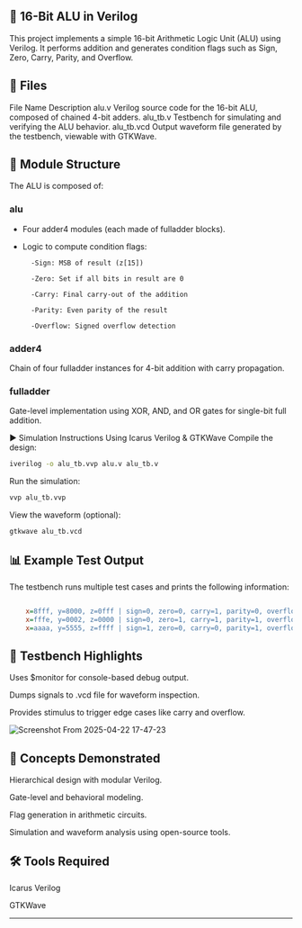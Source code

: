 ## 🔢 16-Bit ALU in Verilog
This project implements a simple 16-bit Arithmetic Logic Unit (ALU) using Verilog. It performs addition and generates condition flags such as Sign, Zero, Carry, Parity, and Overflow.

## 📁 Files

File Name	Description
alu.v	Verilog source code for the 16-bit ALU, composed of chained 4-bit adders.
alu_tb.v	Testbench for simulating and verifying the ALU behavior.
alu_tb.vcd	Output waveform file generated by the testbench, viewable with GTKWave.

## 🧠 Module Structure

The ALU is composed of:
### alu
- Four adder4 modules (each made of fulladder blocks).

- Logic to compute condition flags:

        -Sign: MSB of result (z[15])

        -Zero: Set if all bits in result are 0

        -Carry: Final carry-out of the addition

        -Parity: Even parity of the result

        -Overflow: Signed overflow detection

### adder4
Chain of four fulladder instances for 4-bit addition with carry propagation.

### fulladder
Gate-level implementation using XOR, AND, and OR gates for single-bit full addition.

▶️ Simulation Instructions
Using Icarus Verilog & GTKWave
Compile the design:

```bash
iverilog -o alu_tb.vvp alu.v alu_tb.v
```

Run the simulation:

```bash
vvp alu_tb.vvp
```

View the waveform (optional):

```bash
gtkwave alu_tb.vcd
```

## 📊 Example Test Output
The testbench runs multiple test cases and prints the following information:

```ini

    x=8fff, y=8000, z=0fff | sign=0, zero=0, carry=1, parity=0, overflow=1
    x=fffe, y=0002, z=0000 | sign=0, zero=1, carry=1, parity=1, overflow=0
    x=aaaa, y=5555, z=ffff | sign=1, zero=0, carry=0, parity=1, overflow=0
```

## 🧪 Testbench Highlights
Uses $monitor for console-based debug output.

Dumps signals to .vcd file for waveform inspection.

Provides stimulus to trigger edge cases like carry and overflow.

![Screenshot From 2025-04-22 17-47-23](https://github.com/user-attachments/assets/de1d3580-67bc-4be3-8a90-3094d1efb51e)


## 📌 Concepts Demonstrated
Hierarchical design with modular Verilog.

Gate-level and behavioral modeling.

Flag generation in arithmetic circuits.

Simulation and waveform analysis using open-source tools.

## 🛠️ Tools Required
Icarus Verilog

GTKWave

---
